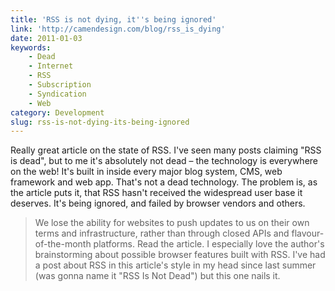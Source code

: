 ```yaml
---
title: 'RSS is not dying, it''s being ignored'
link: 'http://camendesign.com/blog/rss_is_dying'
date: 2011-01-03
keywords:
    - Dead
    - Internet
    - RSS
    - Subscription
    - Syndication
    - Web
category: Development
slug: rss-is-not-dying-its-being-ignored
---
```


Really great article on the state of RSS. I've seen many posts claiming "RSS is dead", but to me it's absolutely not dead – the technology is everywhere on the web! It's built in inside every major blog system, CMS, web framework and web app. That's not a dead technology. The problem is, as the article puts it, that RSS hasn't received the widespread user base it deserves. It's being ignored, and failed by browser vendors and others.

> We lose the ability for websites to push updates to us on their own terms and infrastructure, rather than through closed APIs and flavour-of-the-month platforms.
Read the article. I especially love the author's brainstorming about possible browser features built with RSS. I've had a post about RSS in this article's style in my head since last summer (was gonna name it "RSS Is Not Dead") but this one nails it.
